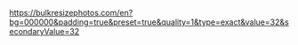https://bulkresizephotos.com/en?bg=000000&padding=true&preset=true&quality=1&type=exact&value=32&secondaryValue=32
